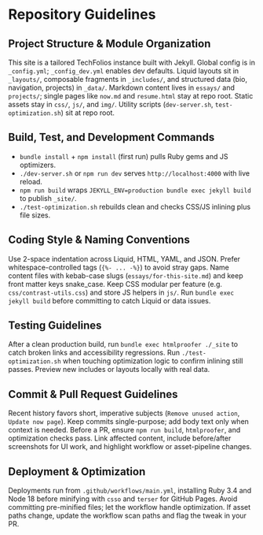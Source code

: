 # Repository Guidelines

## Project Structure & Module Organization
This site is a tailored TechFolios instance built with Jekyll. Global config is in `_config.yml`; `_config_dev.yml` enables dev defaults. Liquid layouts sit in `_layouts/`, composable fragments in `_includes/`, and structured data (bio, navigation, projects) in `_data/`. Markdown content lives in `essays/` and `projects/`; single pages like `now.md` and `resume.html` stay at repo root. Static assets stay in `css/`, `js/`, and `img/`. Utility scripts (`dev-server.sh`, `test-optimization.sh`) sit at repo root.

## Build, Test, and Development Commands
- `bundle install` + `npm install` (first run) pulls Ruby gems and JS optimizers.
- `./dev-server.sh` or `npm run dev` serves `http://localhost:4000` with live reload.
- `npm run build` wraps `JEKYLL_ENV=production bundle exec jekyll build` to publish `_site/`.
- `./test-optimization.sh` rebuilds clean and checks CSS/JS inlining plus file sizes.

## Coding Style & Naming Conventions
Use 2-space indentation across Liquid, HTML, YAML, and JSON. Prefer whitespace-controlled tags (`{%- ... -%}`) to avoid stray gaps. Name content files with kebab-case slugs (`essays/for-this-site.md`) and keep front matter keys snake_case. Keep CSS modular per feature (e.g. `css/contrast-utils.css`) and store JS helpers in `js/`. Run `bundle exec jekyll build` before committing to catch Liquid or data issues.

## Testing Guidelines
After a clean production build, run `bundle exec htmlproofer ./_site` to catch broken links and accessibility regressions. Run `./test-optimization.sh` when touching optimization logic to confirm inlining still passes. Preview new includes or layouts locally with real data.

## Commit & Pull Request Guidelines
Recent history favors short, imperative subjects (`Remove unused action`, `Update now page`). Keep commits single-purpose; add body text only when context is needed. Before a PR, ensure `npm run build`, `htmlproofer`, and optimization checks pass. Link affected content, include before/after screenshots for UI work, and highlight workflow or asset-pipeline changes.

## Deployment & Optimization
Deployments run from `.github/workflows/main.yml`, installing Ruby 3.4 and Node 18 before minifying with `csso` and `terser` for GitHub Pages. Avoid committing pre-minified files; let the workflow handle optimization. If asset paths change, update the workflow scan paths and flag the tweak in your PR.
